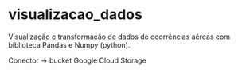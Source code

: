 # visualizacao_dados
Visualização e transformação de dados de ocorrências aéreas com biblioteca Pandas e Numpy (python).  <br/>

Conector -> bucket Google Cloud Storage
